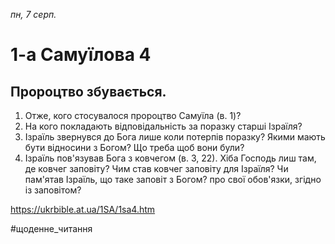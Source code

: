 
_пн, 7 серп._

# 1-а Самуїлова 4

## Пророцтво збувається.
1. Отже, кого стосувалося пророцтво Самуїла (в. 1)?
2. На кого покладають відповідальність за поразку старші Ізраїля?
3. Ізраїль звернувся до Бога лише коли потерпів поразку? Якими мають бути відносини з Богом? Що треба щоб вони були?
4. Ізраїль пов'язував Бога з ковчегом (в. 3, 22). Хіба Господь лиш там, де ковчег заповіту? Чим став ковчег заповіту для Ізраїля? Чи пам'ятав Ізраїль, що таке заповіт з Богом? про свої обов'язки, згідно із заповітом?

https://ukrbible.at.ua/1SA/1sa4.htm 

#щоденне_читання
